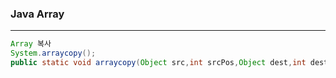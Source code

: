 ### Java Array

---

```java
Array 복사
System.arraycopy();
public static void arraycopy(Object src,int srcPos,Object dest,int destPos,int length)
```

